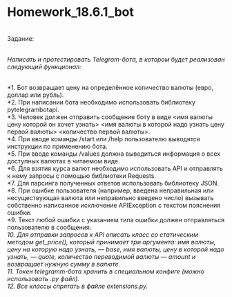 # Homework_18.6.1_bot<br>
<br>
Задание:<br>
<br>

*Написать и протестировать Telegram-бота, в котором будет реализован следующий функционал:* <br>
<br>

*1. Бот возвращает цену на определённое количество валюты (евро, доллар или рубль).<br>
*2. При написании бота необходимо использовать библиотеку pytelegrambotapi.<br>
*3. Человек должен отправить сообщение боту в виде <имя валюты цену которой он хочет узнать> <имя валюты в которой надо узнать цену первой валюты> <количество первой валюты>.<br>
*4. При вводе команды /start или /help пользователю выводятся инструкции по применению бота.<br>
*5. При вводе команды /values должна выводиться информация о всех доступных валютах в читаемом виде.<br>
*6. Для взятия курса валют необходимо использовать API и отправлять к нему запросы с помощью библиотеки Requests.<br>
*7. Для парсинга полученных ответов использовать библиотеку JSON.<br>
*8. При ошибке пользователя (например, введена неправильная или несуществующая валюта или неправильно введено число) вызывать собственно написанное исключение APIException с текстом пояснения ошибки.<br>
*9. Текст любой ошибки с указанием типа ошибки должен отправляться пользователю в сообщения.<br>
*10. Для отправки запросов к API описать класс со статическим методом get_price(), который принимает три аргумента: имя валюты, цену на которую надо узнать, — base, имя валюты, цену в которой надо узнать, — quote, количество переводимой валюты — amount и возвращает нужную сумму в валюте.*<br>
*11. Токен telegramm-бота хранить в специальном конфиге (можно использовать .py файл).*<br>
*12. Все классы спрятать в файле extensions.py.*
